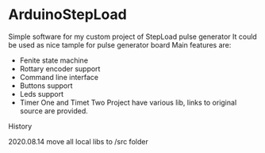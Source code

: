 # ArduinoStepLoad
Simple software for my custom project of StepLoad pulse generator
It could be used as nice tample for pulse generator board
Main features are: 
- Fenite state machine
- Rottary encoder support 
- Command line interface 
- Buttons support 
- Leds support
- Timer One and Timet Two 
Project have various lib, links to original source are provided.  

History 

2020.08.14 move all local libs to /src folder 

